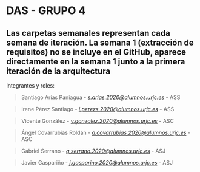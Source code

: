 # DAS - GRUPO 4

## Las carpetas semanales representan cada semana de iteración. La semana 1 (extracción de requisitos) no se incluye en el GitHub, aparece directamente en la semana 1 junto a la primera iteración de la arquitectura

Integrantes y roles:
> Santiago Arias Paniagua - *s.arias.2020@alumnos.urjc.es* - ASS

> Irene Pérez Santiago - *i.perezs.2020@alumnos.urjc.es* - ASS

> Vicente González - *v.gonzalez.2020@alumnos.urjc.es* - ASC

> Ángel Covarrubias Roldán - *a.covarrubias.2020@alumnos.urjc.es* - ASC

> Gabriel Serrano - *g.serrano.2020@alumnos.urjc.es* - ASJ

> Javier Gaspariño - *j.gasparino.2020@alumnos.urjc.es* - ASJ
